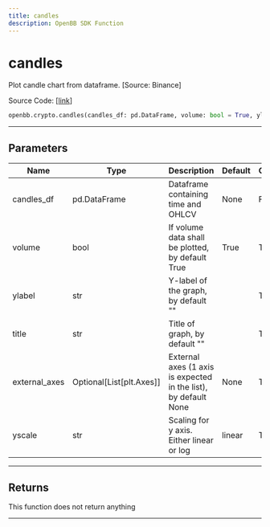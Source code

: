```yaml
---
title: candles
description: OpenBB SDK Function
---
```


# candles

Plot candle chart from dataframe. [Source: Binance]

Source Code: [[link](https://github.com/OpenBB-finance/OpenBBTerminal/tree/main/openbb_terminal/cryptocurrency/cryptocurrency_helpers.py#L799)]

```python
openbb.crypto.candles(candles_df: pd.DataFrame, volume: bool = True, ylabel: str = "", title: str = "", external_axes: Optional[list[matplotlib.axes._axes.Axes]] = None, yscale: str = "linear")
```

---

## Parameters

| Name | Type | Description | Default | Optional |
| ---- | ---- | ----------- | ------- | -------- |
| candles_df | pd.DataFrame | Dataframe containing time and OHLCV | None | False |
| volume | bool | If volume data shall be plotted, by default True | True | True |
| ylabel | str | Y-label of the graph, by default "" |  | True |
| title | str | Title of graph, by default "" |  | True |
| external_axes | Optional[List[plt.Axes]] | External axes (1 axis is expected in the list), by default None | None | True |
| yscale | str | Scaling for y axis.  Either linear or log | linear | True |


---

## Returns

This function does not return anything

---

